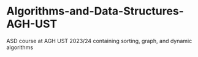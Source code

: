 # Algorithms-and-Data-Structures-AGH-UST
ASD course at AGH UST 2023/24 containing sorting, graph, and dynamic algorithms

